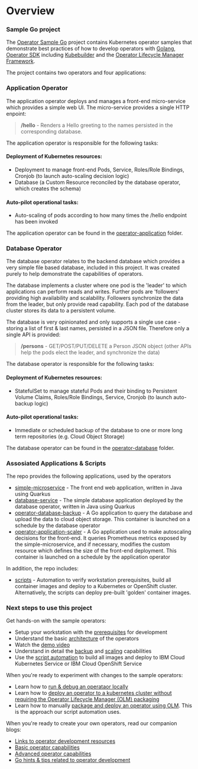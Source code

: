 # Overview

### Sample Go project

The [Operator Sample Go](https://github.com/IBM/operator-sample-go) project contains Kubernetes operator samples that demonstrate best practices of how to develop operators with [Golang](https://go.dev/), [Operator SDK](https://sdk.operatorframework.io/) including [Kubebuilder](https://github.com/kubernetes-sigs/kubebuilder) and the [Operator Lifecycle Manager Framework](https://operatorframework.io/).

The project contains two operators and four applications:

### Application Operator

The application operator deploys and manages a front-end micro-service which provides a simple web UI.  The micro-service provides a single HTTP enpoint:
    
>**/hello** - Renders a Hello greeting to the names persisted in the corresponding database.
    
The application operator is responsible for the following tasks:

#### Deployment of Kubernetes resources:
* Deployment to manage front-end Pods, Service, Roles/Role Bindings, Cronjob (to launch auto-scaling decision logic)
* Database (a Custom Resource reconciled by the database operator, which creates the schema)
#### Auto-pilot operational tasks:
* Auto-scaling of pods according to how many times the /hello endpoint has been invoked

The application operator can be found in the [operator-application](https://github.com/IBM/operator-sample-go/tree/main/operator-application) folder.

### Database Operator

The database operator relates to the backend database which provides a very simple file based database, included in this project.  It was created purely to help demonstrate the capabilities of operators.

The database implements a cluster where one pod is the 'leader' to which applications can perform reads and writes.  Further pods are 'followers' providing high availability and scalability.  Followers synchronize the data from the leader, but 
only provide read capability.  Each pod of the database cluster stores its data to a persistent volume.
    
The database is very opinionated and only supports a single use case - storing a list of first & last names, persisted in a JSON file.  Therefore only a single API is provided:
    
>**/persons** - GET/POST/PUT/DELETE a Person JSON object (other APIs help the pods elect the leader, and synchronize the data)
    
The database operator is responsible for the following tasks:

#### Deployment of Kubernetes resources:
* StatefulSet to manage stateful Pods and their binding to Persistent Volume Claims, Roles/Role Bindings, Service, Cronjob (to launch auto-backup logic)
#### Auto-pilot operational tasks:
* Immediate or scheduled backup of the database to one or more long term repositories (e.g. Cloud Object Storage)

The database operator can be found in the [operator-database](https://github.com/IBM/operator-sample-go/tree/main/operator-database) folder.


### Assosiated Applications & Scripts

The repo provides the following applications, used by the operators

* [simple-microservice](https://github.com/IBM/operator-sample-go/tree/main/simple-microservice) - The front end web application, written in Java using Quarkus
* [database-service](https://github.com/IBM/operator-sample-go/tree/main/database-service) - The simple database application deployed by the database operator, written in Java using Quarkus
* [operator-database-backup](https://github.com/IBM/operator-sample-go/tree/main/operator-database-backup) - A Go application to query the database and upload the data to cloud object storage.  This container is launched on a schedule by the database operator
* [operator-application-scaler](https://github.com/IBM/operator-sample-go/tree/main/operator-application-scaler) - A Go application used to make autoscaling decisions for the front-end.  It queries Prometheus metrics exposed by the simple-microservice, and if necessary, modifies the custom resource which defines the size of the front-end deployment.  This container is launched on a schedule by the application operator

In addition, the repo includes:

* [scripts](https://github.com/IBM/operator-sample-go/tree/main/scripts) - Automation to verify workstation prerequisites, build all container images and deploy to a Kubernetes or OpenShift cluster.  Alternatively, the scripts can deploy pre-built 'golden' container images.

### Next steps to use this project

Get hands-on with the sample operators:

* Setup your workstation with the [prerequisites](./dev-prerequisites.md) for development
* Understand the basic [architecture](./intro-architecture-overview.md) of the operators
* Watch the [demo video](./intro-demo-use-cases.md)
* Understand in detail the [backup](./overview-automatically-archive-data-with-k8s-operators.md) and [scaling](./overview-scalling-applications-automatically-with-operators.md) capabilities
* Use the [script automation](./automation-overview.md) to build all images and deploy to IBM Cloud Kubernetes Service or IBM Cloud OpenShift Service

When you're ready to experiment with changes to the sample operators:

* Learn how to [run & debug an operataor locally](./dev-run-operator-locally.md)
* Learn how to [deploy an operator to a kubernetes cluster without requiring the Operator Lifecycle Manager (OLM) packaging](./dev-run-operators-without-olm.md)
* Learn how to manually [package and deploy an operator using OLM](./dev-run-operator-with-olm.md). This is the approach our script automation uses.

When you're ready to create your own operators, read our companion blogs:

* [Links to operator development resources](http://heidloff.net/articles/resources-to-build-kubernetes-operators/)
* [Basic operator capabilities](./basic-capabilities-overview.md)
* [Advanced operator capabilities](./advanced-capabilities-overview.md) 
* [Go hints & tips related to operator development](./golang-overview.md)